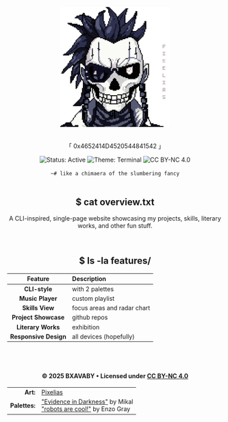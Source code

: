 <div align="center">
    <img src="assets/images/bxavx2r-ed.png" alt="FKEL" width="256" />
    <br>
    <br>
    <p>「 0x4652414D4520544841542 」</p>
    <p>
        <img src="https://img.shields.io/badge/Status-Active-76428a?style=flat-square" alt="Status: Active">
        <img src="https://img.shields.io/badge/Theme-Terminal-c8b59e?style=flat-square" alt="Theme: Terminal">
        <img src="https://img.shields.io/badge/License-CC%20BY--NC%204.0-76428a?style=flat-square" alt="CC BY-NC 4.0">
    </p>
    <code>~# like a chimaera of the slumbering fancy</code>
</div>

<br>

<div align="center">

## $ cat overview.txt

A CLI-inspired, single-page website showcasing my projects, skills, literary works, and other fun stuff.

</div>

<br>

<div align="center">
    
## $ ls -la features/

| Feature | Description |
|:-------:|:------------|
| **CLI-style** | with 2 palettes |
| **Music Player** | custom playlist |
| **Skills View** | focus areas and radar chart |
| **Project Showcase** | github repos |
| **Literary Works** | exhibition |
| **Responsive Design** | all devices (hopefully) |

</div>

<br>

#

<div align="center">
    <h4>© 2025 BXAVABY • Licensed under <a href="https://creativecommons.org/licenses/by-nc/4.0/">CC BY-NC 4.0</a></h4>
    <table>
        <tr>
            <td align="right"><strong>Art:</strong></td>
            <td align="left"><a href="https://ko-fi.com/pixelias/gallery">Pixelias</a></td>
        </tr>
        <tr>
            <td align="right"><strong>Palettes:</strong></td>
            <td align="left">
                <a href="https://lospec.com/mikal-setip">"Evidence in Darkness"</a> by Mikal<br/>
                <a href="https://lospec.com/enzo-gray">"robots are cool!"</a> by Enzo Gray
            </td>
        </tr>
    </table>
    <br/>
</div>
